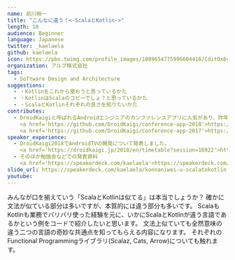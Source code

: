 ```yaml
---
name: 前川裕一
title: "こんなに違う！<-ScalaとKotlin->"
length: 10
audience: Beginner
language: Japanese
twitter: _kaelaela
github: kaelaela
icon: https://pbs.twimg.com/profile_images/1089654775996604416/CditOx6y_400x400.jpg
organization: アルプ株式会社
tags:
  - Software Design and Architecture
suggestions:
  - ・Kotlinをこれから使おうと思っているかた
  - ・KotlinはScalaのコピーでしょ？と思っているかた
  - ・ScalaとKotlinそれぞれの良さを知りたいかた
contributes:
  - DroidKaigiと呼ばれるAndroidエンジニアのカンファレンスアプリに人気があり、昨年まで少しずつ手伝っていました。2018年版ではKotlinでの開発がメインでした。
    <a href='https://github.com/DroidKaigi/conference-app-2018'>https://github.com/DroidKaigi/conference-app-2018</a>
    <a href='https://github.com/DroidKaigi/conference-app-2017'>https://github.com/DroidKaigi/conference-app-2017</a>
speaker_experience:
  - DroidKaigi2018でAndroidTVの開発について発表しました。
    <a href='https://droidkaigi.jp/2018/en/timetable?session=16922'>https://droidkaigi.jp/2018/en/timetable?session=16922</a>
  - そのほか勉強会などでの発表資料
    <a href='https://speakerdeck.com/kaelaela'>https://speakerdeck.com/kaelaela</a>
slide_url: https://speakerdeck.com/kaelaela/konnaniwei-u-scalatokotlin
youtube:
---
```

みんなが口を揃えていう「ScalaとKotlinは似てる」は本当でしょうか？
確かに文法が似ている部分は多いですが、本質的には違う部分も多いです。
ScalaもKotlinも業務でバリバリ使った経験を元に、いかにScalaとKotlinが違う言語であるかという例をコードで紹介したいと思います。
文法上似ていても全然意味の違う二つの言語の奇妙な共通点を知ってもらえる内容になります。
それぞれのFunctional Programmingライブラリ(Scalaz, Cats, Arrow)についても触れます。
